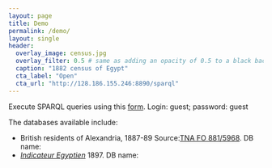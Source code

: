 ```yaml
---
layout: page
title: Demo
permalink: /demo/
layout: single
header:
  overlay_image: census.jpg
  overlay_filter: 0.5 # same as adding an opacity of 0.5 to a black background
  caption: "1882 census of Egypt"
  cta_label: "Open"
  cta_url: "http://128.186.155.246:8890/sparql"
---
```


Execute SPARQL queries using this [form](http://128.186.155.246:8890/sparql). Login: guest; password: guest

The databases available include:

- British residents of Alexandria, 1887-89 Source:[TNA FO 881/5968](http://discovery.nationalarchives.gov.uk/details/r/C3660696). DB name: 
- [*Indicateur Egyptien*](https://babel.hathitrust.org/cgi/pt?id=coo.31924007302890;view=1up;seq=5) 1897. DB name: 